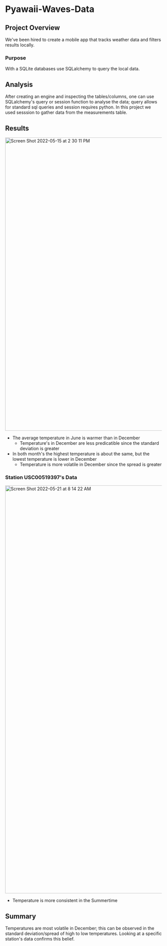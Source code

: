 # Pyawaii-Waves-Data
## Project Overview
We've been hired to create a mobile app that tracks weather data and filters results locally. 

### Purpose
With a SQLite databases use SQLalchemy to query the local data.

## Analysis
After creating an engine and inspecting the tables/columns, one can use SQLalchemy's query or session function to analyse the data; query allows for standard sql queries and session requires python. In this project we used sesssion to gather data from the measurements table.

## Results
<img width="939" alt="Screen Shot 2022-05-15 at 2 30 11 PM" src="https://user-images.githubusercontent.com/79609464/168492642-6c57d3be-2c78-4070-a6e3-3e22382d9c17.png">

- The average temperature in June is warmer than in December
  - Temperature's in December are less predicatible since the standard deviation is greater
- In both month's the highest temperature is about the same, but the lowest temperature is lower in December
  - Temperature is more volatile in December since the spread is greater

### Station USC00519397's Data
<img width="1306" alt="Screen Shot 2022-05-21 at 8 14 22 AM" src="https://user-images.githubusercontent.com/79609464/169655552-ae29fe15-495b-495b-82ce-88b89c3483bb.png">

- Temperature is more consistent in the Summertime

## Summary
Temperatures are most volatile in December; this can be observed in the standard deviation/spread of high to low temperatures. Looking at a specific station's data confirms this belief.

